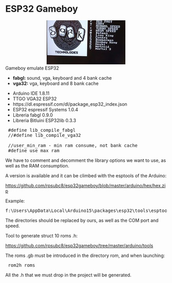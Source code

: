 # ESP32 Gameboy
<center><img src="https://github.com/rpsubc8/esp32gameboy/blob/master/preview/preview.jpg"></center>
Gameboy emulate ESP32
<ul>
 <li><b>fabgl:</b> sound, vga, keyboard and 4 bank cache</li>
 <li><b>vga32:</b> vga, keyboard and 8 bank cache</li>
</ul> 

<ul>
 <li>Arduino IDE 1.8.11</li>
 <li>TTGO VGA32 ESP32</li>
 <li>https://dl.espressif.com/dl/package_esp32_index.json</li>
 <li>ESP32 espressif Systems 1.0.4</li>
 <li>Libreria fabgl 0.9.0</li>
 <li>Libreria Bitluini ESP32lib 0.3.3</li>
</ul>

<pre>
 #define lib_compile_fabgl
 //#define lib_compile_vga32
 
 //user_min_ram - min ram consume, not bank cache
 #define use_max_ram
</pre>

We have to comment and decomment the library options we want to use, as well as the RAM consumption.

A version is available and it can be climbed with the esptools of the Arduino:

https://github.com/rpsubc8/esp32gameboy/blob/master/arduino/hex/hex.zip

Example:

<pre>
f:\Users\AppData\Local\Arduino15\packages\esp32\tools\esptool_py\2.6.1/esptool.exe --chip esp32 --port COM44 --baud 921600 --before default_reset --after hard_reset write_flash -z --flash_mode dio --flash_freq 80m --flash_size detect 0xe000 f:\Users\AppData\Local\Arduino15\packages\esp32\hardware\esp32\1.0.4/tools/partitions/boot_app0.bin 0x1000 f:\Users\AppData\Local\Arduino15\packages\esp32\hardware\esp32\1.0.4/tools/sdk/bin/bootloader_qio_80m.bin 0x10000 v:\Temp\arduino_build_211050/gameboy.ino.bin 0x8000 v:\Temp\arduino_build_211050/gameboy.ino.partitions.bin 
</pre>

The directories should be replaced by ours, as well as the COM port and speed.

Tool to generate struct 10 roms .h:

https://github.com/rpsubc8/esp32gameboy/tree/master/arduino/tools

The roms .gb must be introduced in the directory rom, and when launching:
<pre>
 rom2h roms
</pre>
All the .h that we must drop in the project will be generated.
